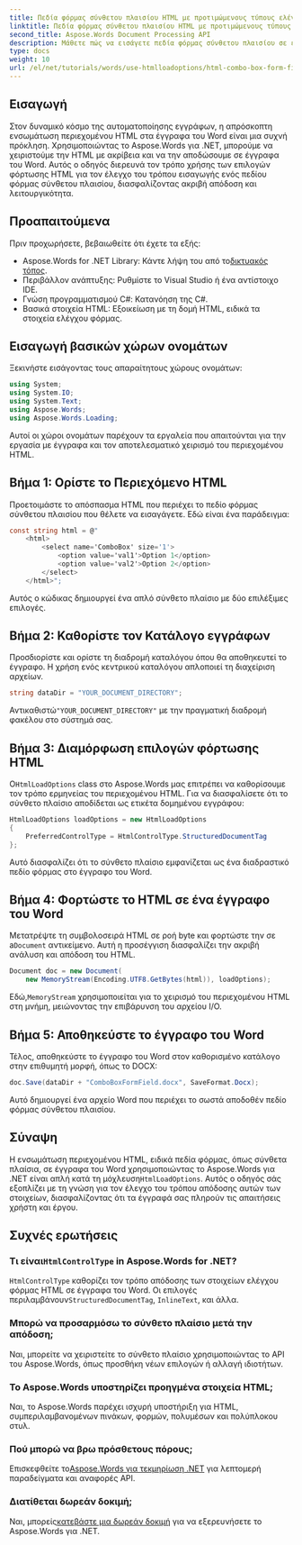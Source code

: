 ```yaml
---
title: Πεδία φόρμας σύνθετου πλαισίου HTML με προτιμώμενους τύπους ελέγχου
linktitle: Πεδία φόρμας σύνθετου πλαισίου HTML με προτιμώμενους τύπους ελέγχου
second_title: Aspose.Words Document Processing API
description: Μάθετε πώς να εισάγετε πεδία φόρμας σύνθετου πλαισίου σε έγγραφα του Word χρησιμοποιώντας το Aspose.Words για .NET. Αυτός ο οδηγός βήμα προς βήμα καλύπτει επιλογές φόρτωσης HTML, προτιμώμενους τύπους ελέγχου και προηγμένες συμβουλές προσαρμογής για απρόσκοπτη αυτοματοποίηση εγγράφων.
type: docs
weight: 10
url: /el/net/tutorials/words/use-htmlloadoptions/html-combo-box-form-fields-with-preferred-control-types/
---
```

## Εισαγωγή

Στον δυναμικό κόσμο της αυτοματοποίησης εγγράφων, η απρόσκοπτη ενσωμάτωση περιεχομένου HTML στα έγγραφα του Word είναι μια συχνή πρόκληση. Χρησιμοποιώντας το Aspose.Words για .NET, μπορούμε να χειριστούμε την HTML με ακρίβεια και να την αποδώσουμε σε έγγραφα του Word. Αυτός ο οδηγός διερευνά τον τρόπο χρήσης των επιλογών φόρτωσης HTML για τον έλεγχο του τρόπου εισαγωγής ενός πεδίου φόρμας σύνθετου πλαισίου, διασφαλίζοντας ακριβή απόδοση και λειτουργικότητα.

## Προαπαιτούμενα

Πριν προχωρήσετε, βεβαιωθείτε ότι έχετε τα εξής:

-  Aspose.Words for .NET Library: Κάντε λήψη του από το[δικτυακός τόπος](https://releases.aspose.com/words/net/). 
- Περιβάλλον ανάπτυξης: Ρυθμίστε το Visual Studio ή ένα αντίστοιχο IDE.  
- Γνώση προγραμματισμού C#: Κατανόηση της C#.  
- Βασικά στοιχεία HTML: Εξοικείωση με τη δομή HTML, ειδικά τα στοιχεία ελέγχου φόρμας.  

## Εισαγωγή βασικών χώρων ονομάτων

Ξεκινήστε εισάγοντας τους απαραίτητους χώρους ονομάτων:

```csharp
using System;
using System.IO;
using System.Text;
using Aspose.Words;
using Aspose.Words.Loading;
```

Αυτοί οι χώροι ονομάτων παρέχουν τα εργαλεία που απαιτούνται για την εργασία με έγγραφα και τον αποτελεσματικό χειρισμό του περιεχομένου HTML.

## Βήμα 1: Ορίστε το Περιεχόμενο HTML

Προετοιμάστε το απόσπασμα HTML που περιέχει το πεδίο φόρμας σύνθετου πλαισίου που θέλετε να εισαγάγετε. Εδώ είναι ένα παράδειγμα:

```csharp
const string html = @"
    <html>
        <select name='ComboBox' size='1'>
            <option value='val1'>Option 1</option>
            <option value='val2'>Option 2</option>
        </select>
    </html>";
```

Αυτός ο κώδικας δημιουργεί ένα απλό σύνθετο πλαίσιο με δύο επιλέξιμες επιλογές.

## Βήμα 2: Καθορίστε τον Κατάλογο εγγράφων

Προσδιορίστε και ορίστε τη διαδρομή καταλόγου όπου θα αποθηκευτεί το έγγραφο. Η χρήση ενός κεντρικού καταλόγου απλοποιεί τη διαχείριση αρχείων.

```csharp
string dataDir = "YOUR_DOCUMENT_DIRECTORY";
```

 Αντικαθιστώ`"YOUR_DOCUMENT_DIRECTORY"` με την πραγματική διαδρομή φακέλου στο σύστημά σας.

## Βήμα 3: Διαμόρφωση επιλογών φόρτωσης HTML

 Ο`HtmlLoadOptions` class στο Aspose.Words μας επιτρέπει να καθορίσουμε τον τρόπο ερμηνείας του περιεχομένου HTML. Για να διασφαλίσετε ότι το σύνθετο πλαίσιο αποδίδεται ως ετικέτα δομημένου εγγράφου:

```csharp
HtmlLoadOptions loadOptions = new HtmlLoadOptions
{
    PreferredControlType = HtmlControlType.StructuredDocumentTag
};
```

Αυτό διασφαλίζει ότι το σύνθετο πλαίσιο εμφανίζεται ως ένα διαδραστικό πεδίο φόρμας στο έγγραφο του Word.

## Βήμα 4: Φορτώστε το HTML σε ένα έγγραφο του Word

 Μετατρέψτε τη συμβολοσειρά HTML σε ροή byte και φορτώστε την σε a`Document` αντικείμενο. Αυτή η προσέγγιση διασφαλίζει την ακριβή ανάλυση και απόδοση του HTML.

```csharp
Document doc = new Document(
    new MemoryStream(Encoding.UTF8.GetBytes(html)), loadOptions);
```

 Εδώ,`MemoryStream` χρησιμοποιείται για το χειρισμό του περιεχομένου HTML στη μνήμη, μειώνοντας την επιβάρυνση του αρχείου I/O.

## Βήμα 5: Αποθηκεύστε το έγγραφο του Word

Τέλος, αποθηκεύστε το έγγραφο του Word στον καθορισμένο κατάλογο στην επιθυμητή μορφή, όπως το DOCX:

```csharp
doc.Save(dataDir + "ComboBoxFormField.docx", SaveFormat.Docx);
```

Αυτό δημιουργεί ένα αρχείο Word που περιέχει το σωστά αποδοθέν πεδίο φόρμας σύνθετου πλαισίου.

## Σύναψη

 Η ενσωμάτωση περιεχομένου HTML, ειδικά πεδία φόρμας, όπως σύνθετα πλαίσια, σε έγγραφα του Word χρησιμοποιώντας το Aspose.Words για .NET είναι απλή κατά τη μόχλευση`HtmlLoadOptions`. Αυτός ο οδηγός σάς εξοπλίζει με τη γνώση για τον έλεγχο του τρόπου απόδοσης αυτών των στοιχείων, διασφαλίζοντας ότι τα έγγραφά σας πληρούν τις απαιτήσεις χρήστη και έργου.

## Συχνές ερωτήσεις

###  Τι είναι`HtmlControlType` in Aspose.Words for .NET?
`HtmlControlType` καθορίζει τον τρόπο απόδοσης των στοιχείων ελέγχου φόρμας HTML σε έγγραφα του Word. Οι επιλογές περιλαμβάνουν`StructuredDocumentTag`, `InlineText`, και άλλα.

### Μπορώ να προσαρμόσω το σύνθετο πλαίσιο μετά την απόδοση;
Ναι, μπορείτε να χειριστείτε το σύνθετο πλαίσιο χρησιμοποιώντας το API του Aspose.Words, όπως προσθήκη νέων επιλογών ή αλλαγή ιδιοτήτων.

### Το Aspose.Words υποστηρίζει προηγμένα στοιχεία HTML;
Ναι, το Aspose.Words παρέχει ισχυρή υποστήριξη για HTML, συμπεριλαμβανομένων πινάκων, φορμών, πολυμέσων και πολύπλοκου στυλ.

### Πού μπορώ να βρω πρόσθετους πόρους;
 Επισκεφθείτε το[Aspose.Words για τεκμηρίωση .NET](https://reference.aspose.com/words/net/) για λεπτομερή παραδείγματα και αναφορές API.

### Διατίθεται δωρεάν δοκιμή;
 Ναι, μπορείς[κατεβάστε μια δωρεάν δοκιμή](https://releases.aspose.com/) για να εξερευνήσετε το Aspose.Words για .NET.
